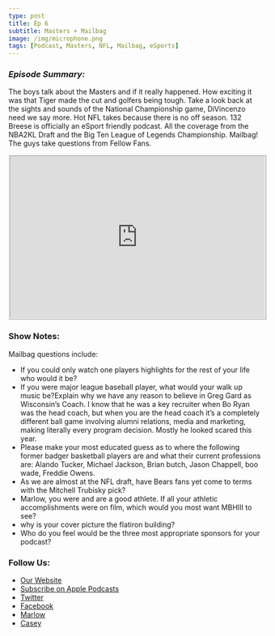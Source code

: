 ```yaml
---
type: post
title: Ep 6
subtitle: Masters + Mailbag
image: /img/microphone.png
tags: [Podcast, Masters, NFL, Mailbag, eSports]
---
```




### *Episode Summary:*

The boys talk about the Masters and if it really happened.  How exciting it was that Tiger made the cut and golfers being tough.  Take a look back at the sights and sounds of the National Championship game, DiVincenzo need we say more.  Hot NFL takes because there is no off season.  132 Breese is officially an eSport friendly podcast.  All the coverage from the  NBA2KL Draft and the Big Ten League of Legends Championship.  Mailbag! The guys take questions from Fellow Fans.


<iframe src="https://cast.rocks/player/11602/EP-6--Masters---eSports-Mailbag.mp3?episodeTitle=EP%206%3A%20Masters%20%2B%20Mailbag&podcastTitle=132%20Breese%20Podcast&episodeDate=April%209th%2C%202018&imageURL=https%3A%2F%2Fcast.rocks%2Fhosting%2F11602%2Ffeeds%2F6RG37.jpg&itunesLink=https%3A%2F%2Fitunes.apple.com%2Fus%2Fpodcast%2F132-breese-podcast%2Fid1353274149%3Fmt%3D2" style="border: ridge; min-height: 265px; max-height: 320px; max-width: 558px; min-width: 270px; width: 100%; height: 100%;" scrollbars="no"></iframe>




### Show Notes:

Mailbag questions include:

- If you could only watch one players highlights for the rest of your life who would it be? 
- If you were major league baseball player, what would your walk up music be?Explain why we have any reason to believe in Greg Gard as Wisconsin’s Coach. I know that he was a key recruiter when Bo Ryan was the head coach, but when you are the head coach it’s a completely different ball game involving alumni relations, media and marketing, making literally every program decision. Mostly he looked scared this year.
- Please make your most educated guess as to where the following former badger basketball players are and what their current professions are: Alando Tucker, Michael Jackson, Brian butch, Jason Chappell, boo wade, Freddie Owens. 
- As we are almost at the NFL draft, have Bears fans yet come to terms with the Mitchell Trubisky pick?
- Marlow, you were and are a good athlete. If all your athletic accomplishments were on film, which would you most want MBHIII to see?
- why is your cover picture the flatiron building?
- Who do you feel would be the three most appropriate sponsors for your podcast?

### Follow Us:

- [Our Website](132breese.com)
- [Subscribe on Apple Podcasts](https://itunes.apple.com/us/podcast/132-breese-podcast/id1353274149?mt=2)
- [Twitter](https://twitter.com/132breese/)
- [Facebook](https://www.facebook.com/132breese/)
- [Marlow](https://twitter.com/marlowjr/)
- [Casey](https://twitter.com/profbadgerfan/)
